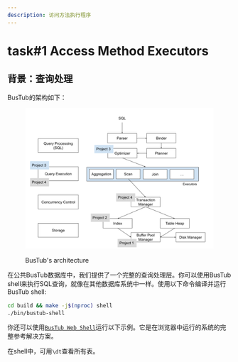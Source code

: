 ```yaml
---
description: 访问方法执行程序
---
```


# task#1 Access Method Executors

## 背景：查询处理

BusTub的架构如下：

<figure><img src="../.gitbook/assets/bustub_arch.svg" alt=""><figcaption><p>BusTub's architecture</p></figcaption></figure>

在公共BusTub数据库中，我们提供了一个完整的查询处理层。你可以使用BusTub shell来执行SQL查询，就像在其他数据库系统中一样。使用以下命令编译并运行BusTub shell:

```sh
cd build && make -j$(nproc) shell
./bin/bustub-shell
```

你还可以使用[`BusTub Web Shell`](https://15445.courses.cs.cmu.edu/spring2023/bustub/)运行以下示例。它是在浏览器中运行的系统的完整参考解决方案。

在shell中，可用`\dt`查看所有表。
